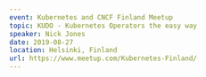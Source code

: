 ```yaml
---
event: Kubernetes and CNCF Finland Meetup
topic: KUDO - Kubernetes Operators the easy way
speaker: Nick Jones
date: 2019-08-27
location: Helsinki, Finland
url: https://www.meetup.com/Kubernetes-Finland/
---
```


<!-- some more info about the event could go here -->

<!-- more -->
